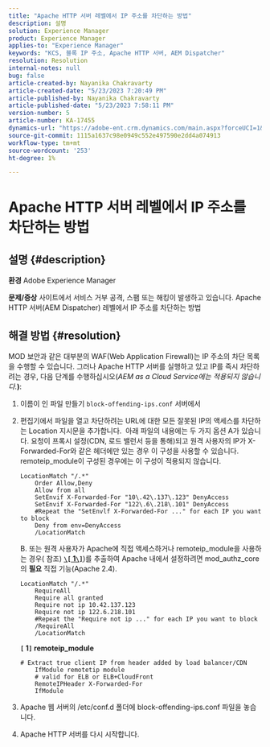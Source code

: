 ```yaml
---
title: "Apache HTTP 서버 레벨에서 IP 주소를 차단하는 방법"
description: 설명
solution: Experience Manager
product: Experience Manager
applies-to: "Experience Manager"
keywords: "KCS, 블록 IP 주소, Apache HTTP 서버, AEM Dispatcher"
resolution: Resolution
internal-notes: null
bug: false
article-created-by: Nayanika Chakravarty
article-created-date: "5/23/2023 7:20:49 PM"
article-published-by: Nayanika Chakravarty
article-published-date: "5/23/2023 7:58:11 PM"
version-number: 5
article-number: KA-17455
dynamics-url: "https://adobe-ent.crm.dynamics.com/main.aspx?forceUCI=1&pagetype=entityrecord&etn=knowledgearticle&id=872b4ae7-9ef9-ed11-8849-6045bd006b4b"
source-git-commit: 1115a1637c98e0949c552e497590e2dd4a074913
workflow-type: tm+mt
source-wordcount: '253'
ht-degree: 1%

---
```


# Apache HTTP 서버 레벨에서 IP 주소를 차단하는 방법

## 설명 {#description}

<b>환경</b>
Adobe Experience Manager


<b>문제/증상</b>
사이트에서 서비스 거부 공격, 스팸 또는 해킹이 발생하고 있습니다. Apache HTTP 서버(AEM Dispatcher) 레벨에서 IP 주소를 차단하는 방법


## 해결 방법 {#resolution}


MOD 보안과 같은 대부분의 WAF(Web Application Firewall)는 IP 주소의 차단 목록을 수행할 수 있습니다. 그러나 Apache HTTP 서버를 실행하고 있고 IP를 즉시 차단하려는 경우, 다음 단계를 수행하십시오(*AEM as a Cloud Service에는 적용되지 않습니다.<b>*)</b>:

1. 이름이 인 파일 만들기 `block-offending-ips.conf` 서버에서
2. 편집기에서 파일을 열고 차단하려는 URL에 대한 모든 잘못된 IP의 액세스를 차단하는 Location 지시문을 추가합니다.  아래 파일의 내용에는 두 가지 옵션 A가 있습니다. 요청이 프록시 설정(CDN, 로드 밸런서 등을 통해)되고 원격 사용자의 IP가 X-Forwarded-For와 같은 헤더에만 있는 경우 이 구성을 사용할 수 있습니다. remoteip_module이 구성된 경우에는 이 구성이 적용되지 않습니다.


   ```
   LocationMatch "/.*"
       Order Allow,Deny
       Allow from all
       SetEnvif X-Forwarded-For "10\.42\.137\.123" DenyAccess
       SetEnvif X-Forwarded-For "122\.6\.218\.101" DenyAccess
       #Repeat the "SetEnvlf X-Forwarded-For ..." for each IP you want to block
       Deny from env=DenyAccess
       /LocationMatch
   ```

   B. 또는 원격 사용자가 Apache에 직접 액세스하거나 remoteip_module을 사용하는 경우( 참조) <b>[`\[` 1`\]`](https://helpx.adobe.com/experience-manager/kb/block-ips-apache-http-server.html#remoteip_module)</b>)를 추출하여 Apache 내에서 설정하려면 mod_authz_core의 <b>필요</b> 직접 기능(Apache 2.4).


   ```
   LocationMatch "/.*"
       RequireAll
       Require all granted
       Require not ip 10.42.137.123
       Require not ip 122.6.218.101
       #Repeat the "Require not ip ..." for each IP you want to block
       /RequireAll
       /LocationMatch
   ```






   <b>`[` 1`]`  remoteip_module</b>


   ```
   # Extract true client IP from header added by load balancer/CDN
       IfModule remotetip module
       # valid for ELB or ELB+CloudFront
       RemoteIPHeader X-Forwarded-For
       IfModule
   ```


3. Apache 웹 서버의 /etc/conf.d 폴더에 block-offending-ips.conf 파일을 놓습니다.
4. Apache HTTP 서버를 다시 시작합니다.

